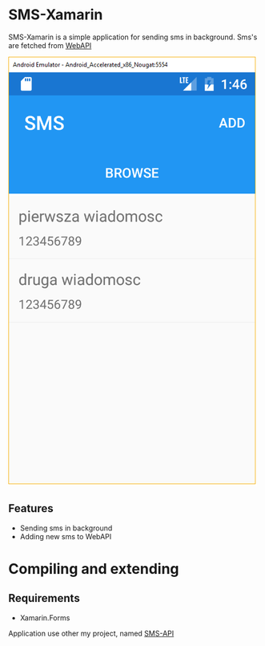 # SMS-Xamarin
SMS-Xamarin is a simple application for sending sms in background. Sms's are fetched from [WebAPI](https://github.com/dyjakstefan/SMS-API)

![Interface](img/1.png)

## Features
* Sending sms in background
* Adding new sms to WebAPI


# Compiling and extending
## Requirements
* Xamarin.Forms

Application use other my project, named [SMS-API](https://github.com/dyjakstefan/SMS-API)

